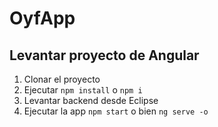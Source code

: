 # OyfApp

## Levantar proyecto de Angular

1. Clonar el proyecto
2. Ejecutar ```npm install``` o ```npm i```
3. Levantar backend desde Eclipse
4. Ejecutar la app ```npm start``` o bien ```ng serve -o```
